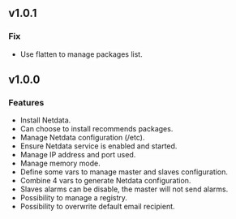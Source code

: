 ## v1.0.1

### Fix
* Use flatten to manage packages list.

## v1.0.0

### Features
* Install Netdata.
* Can choose to install recommends packages.
* Manage Netdata configuration (/etc).
* Ensure Netdata service is enabled and started.
* Manage IP address and port used.
* Manage memory mode.
* Define some vars to manage master and slaves configuration.
* Combine 4 vars to generate Netdata configuration.
* Slaves alarms can be disable, the master will not send alarms.
* Possibility to manage a registry.
* Possibility to overwrite default email recipient.
